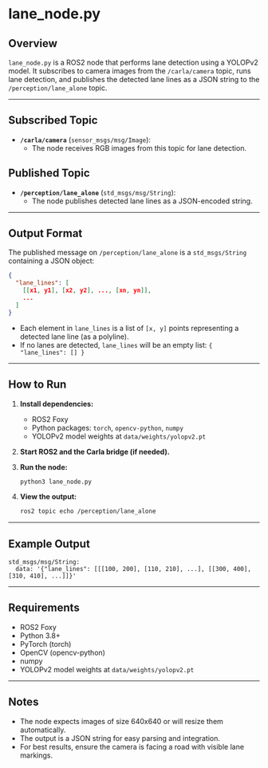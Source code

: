 # lane_node.py

## Overview
`lane_node.py` is a ROS2 node that performs lane detection using a YOLOPv2 model. It subscribes to camera images from the `/carla/camera` topic, runs lane detection, and publishes the detected lane lines as a JSON string to the `/perception/lane_alone` topic.

---

## Subscribed Topic
- **`/carla/camera`** (`sensor_msgs/msg/Image`):
  - The node receives RGB images from this topic for lane detection.

## Published Topic
- **`/perception/lane_alone`** (`std_msgs/msg/String`):
  - The node publishes detected lane lines as a JSON-encoded string.

---

## Output Format
The published message on `/perception/lane_alone` is a `std_msgs/String` containing a JSON object:

```json
{
  "lane_lines": [
    [[x1, y1], [x2, y2], ..., [xn, yn]],
    ...
  ]
}
```
- Each element in `lane_lines` is a list of `[x, y]` points representing a detected lane line (as a polyline).
- If no lanes are detected, `lane_lines` will be an empty list: `{ "lane_lines": [] }`

---

## How to Run
1. **Install dependencies:**
   - ROS2 Foxy
   - Python packages: `torch`, `opencv-python`, `numpy`
   - YOLOPv2 model weights at `data/weights/yolopv2.pt`

2. **Start ROS2 and the Carla bridge (if needed).**

3. **Run the node:**
   ```bash
   python3 lane_node.py
   ```

4. **View the output:**
   ```bash
   ros2 topic echo /perception/lane_alone
   ```

---

## Example Output
```
std_msgs/msg/String:
  data: '{"lane_lines": [[[100, 200], [110, 210], ...], [[300, 400], [310, 410], ...]]}'
```

---

## Requirements
- ROS2 Foxy
- Python 3.8+
- PyTorch (torch)
- OpenCV (opencv-python)
- numpy
- YOLOPv2 model weights at `data/weights/yolopv2.pt`

---

## Notes
- The node expects images of size 640x640 or will resize them automatically.
- The output is a JSON string for easy parsing and integration.
- For best results, ensure the camera is facing a road with visible lane markings.
